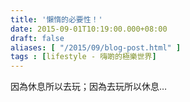 ```yaml
---
title: '懶惰的必要性！'
date: 2015-09-01T10:19:00.000+08:00
draft: false
aliases: [ "/2015/09/blog-post.html" ]
tags : [lifestyle - 嗨啲的極樂世界]
---
```


因為休息所以去玩；因為去玩所以休息…